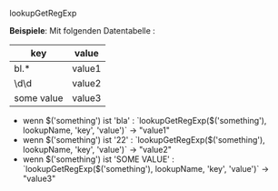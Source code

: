 lookupGetRegExp

**Beispiele**:
Mit folgenden Datentabelle :

| key           | value         |
| ------------- |:-------------:|
| bl.*          | value1        |
| \d\d          | value2        |
| some value    | value3        |

- wenn $('something') ist 'bla' : `lookupGetRegExp($('something'), lookupName, 'key', 'value')` &#8594; "value1"
- wenn $('something') ist '22' : `lookupGetRegExp($('something'), lookupName, 'key', 'value')` &#8594; "value2"
- wenn $('something') ist 'SOME VALUE' : `lookupGetRegExp($('something'), lookupName, 'key', 'value')` &#8594; "value3"